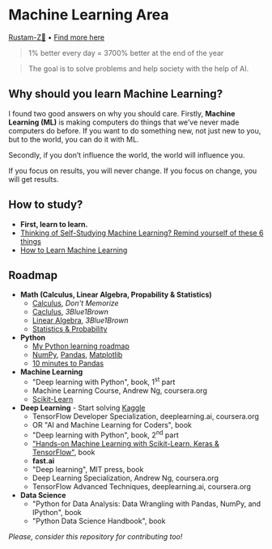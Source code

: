 # Machine Learning Area

[Rustam-Z🚀](https://t.me/rz_zokirov) • [Find more here](https://t.me/rz_zokirov_ml)

> 1% better every day = 3700% better at the end of the year

> The goal is to solve problems and help society with the help of AI. 

## Why should you learn Machine Learning?
I found two good answers on why you should care. Firstly, **Machine Learning (ML)** is making computers do things that we’ve never made computers do before. If you want to do something new, not just new to you, but to the world, you can do it with ML.

Secondly, if you don’t influence the world, the world will influence you.

If you focus on results, you will never change. 
If you focus on change, you will get results.

## How to study? 
- **First, learn to learn.**
- [Thinking of Self-Studying Machine Learning? Remind yourself of these 6 things](https://towardsdatascience.com/thinking-of-self-studying-machine-learning-remind-yourself-of-these-6-things-b55a5f2b6c7d)
- [How to Learn Machine Learning](https://elitedatascience.com/learn-machine-learning)

## Roadmap
- **Math (Calculus, Linear Algebra, Propability & Statistics)** 
  - [Calculus](https://www.youtube.com/playlist?list=PLmdFyQYShrjd4Qn42rcBeFvF6Qs-b6e-L), *Don't Memorize*
  - [Caclulus](https://youtube.com/playlist?list=PLZHQObOWTQDMsr9K-rj53DwVRMYO3t5Yr), *3Blue1Brown*
  - [Linear Algebra](https://youtube.com/playlist?list=PLZHQObOWTQDPD3MizzM2xVFitgF8hE_ab), *3Blue1Brown*
  - [Statistics & Probability](https://www.khanacademy.org/math/statistics-probability)
- **Python**  
    - [My Python learning roadmap](https://github.com/Rustam-Z/learning-area#1-start-learning-python)
    - [NumPy](https://www.w3schools.com/python/numpy/default.asp), [Pandas](https://www.w3schools.com/python/pandas/default.asp), [Matplotlib](https://www.w3schools.com/python/matplotlib_intro.asp) 
    - [10 minutes to Pandas](https://pandas.pydata.org/pandas-docs/stable/user_guide/10min.html)
- **Machine Learning**
    - "Deep learning with Python", book, 1<sup>st</sup>  part
    - Machine Learning Course, Andrew Ng, coursera.org
    - [Scikit-Learn](https://inria.github.io/scikit-learn-mooc/)
- **Deep Learning** - Start solving [Kaggle](https://github.com/Rustam-Z/kaggle-problem-solving)
    - TensorFlow Developer Specialization, deeplearning.ai, coursera.org
    - OR "AI and Machine Learning for Coders", book
    - "Deep learning with Python", book, 2<sup>nd</sup> part
    - ["Hands-on Machine Learning with Scikit-Learn, Keras & TensorFlow"](https://github.com/ageron/handson-ml2), book
    - **fast.ai**
    - "Deep learning", MIT press, book
    - Deep Learning Specialization, Andrew Ng, coursera.org
    - TensorFlow Advanced Techniques, deeplearning.ai, coursera.org
- **Data Science**
    - "Python for Data Analysis: Data Wrangling with Pandas, NumPy, and IPython", book
    - "Python Data Science Handbook", book

*Please, consider this repository for contributing too!* 

<!-- 
## Path to FAANG! 
First, need to gain basic knowledge in Data Science and Machine learning:
    - Follow my roadmap (ML, DL, DS, TF (Hands-on))
    - Course, practice, books
    - Kaggle

Then, move to FAANG preperation (#algorithms, #systems_design and #behavior):
    - Cracking the coding interview, LeetCode
    - https://github.com/jwasham/coding-interview-university

    - Nodir's advice https://t.me/rz_zokirov_swe/285
    - Smns advice https://t.me/FaangInterviewChannel/58

    - https://t.me/faang_materials
    - https://t.me/FaangInterviewChannel


Хорошая мастер программа и стажировка по нужной теме + хорошая подготовка может принести офер джуниора в амазон.
-->